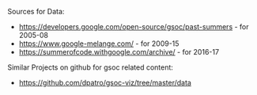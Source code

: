Sources for Data:
 * https://developers.google.com/open-source/gsoc/past-summers - for 2005-08
 * https://www.google-melange.com/ - for 2009-15
 * https://summerofcode.withgoogle.com/archive/ - for 2016-17 

Similar Projects on github for gsoc related content:
 * https://github.com/dpatro/gsoc-viz/tree/master/data

